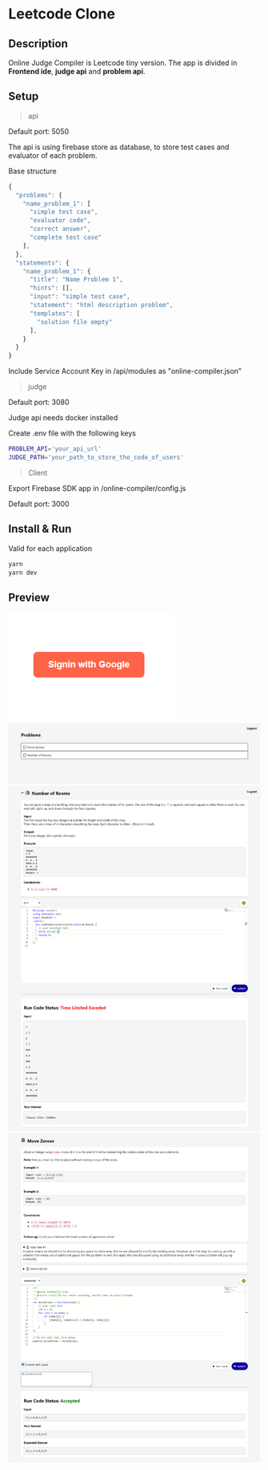 # Leetcode Clone

## Description

Online Judge Compiler is Leetcode tiny version. The app is divided in **Frontend ide**, **judge api** and **problem api**.

## Setup

> api

Default port: 5050

The api is using firebase store as database, to store test cases and evaluator of each problem.

Base structure

```javascript
{
  "problems": {
    "name_problem_1": [
      "simple test case",
      "evaluator code",
      "correct answer",
      "complete test case"
    ],
  },
  "statements": {
    "name_problem_1": {
      "title": "Name Problem 1",
      "hints": [],
      "input": "simple test case",
      "statement": "html description problem",
      "templates": [
        "solution file empty"
      ],
    }
  }
}
```

Include Service Account Key in /api/modules as "online-compiler.json"

> judge

Default port: 3080

Judge api needs docker installed

Create .env file with the following keys

```sh
PROBLEM_API='your_api_url'
JUDGE_PATH='your_path_to_store_the_code_of_users'
```

> Client

Export Firebase SDK app in /online-compiler/config.js

Default port: 3000

## Install & Run

Valid for each application

```sh
yarn
yarn dev
```

## Preview

![pic1](/pictures/login.PNG)
![pic2](/pictures/problemList.PNG)
![pic3](/pictures/problem.png)
![pic4](/pictures/screenshot.png)
